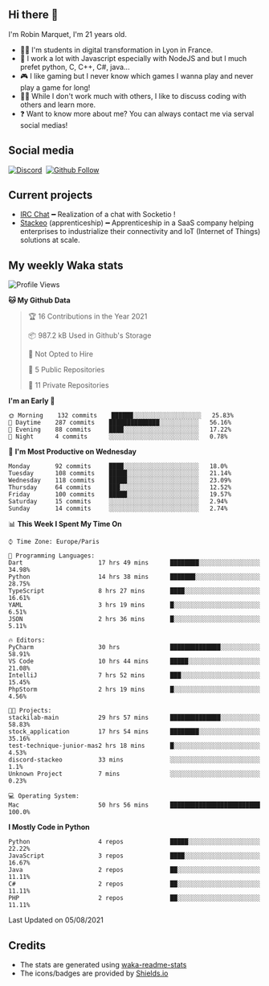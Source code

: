 ## Hi there 👋

I'm Robin Marquet, I'm 21 years old.

- 👨‍💻 I'm students in digital transformation in Lyon in France.
- 🌱 I work a lot with Javascript especially with NodeJS and but I much prefet python, C, C++, C#, java...
- 🎮 I like gaming but I never know which games I wanna play and never play a game for long!
- 👯‍♀️ While I don't work much with others, I like to discuss coding with others and learn more.
- ❓ Want to know more about me? You can always contact me via serval social medias!

## Social media

[![Discord](https://img.shields.io/discord/759460462105854022?label=rmarquet%232048&style=for-the-badge&logo=discord&logoColor=ffffff)](https://github.com/rmarquet21)
‎‎ [![Github Follow](https://img.shields.io/github/followers/rmarquet21?logo=github&logoColor=ffffff&style=for-the-badge)](https://github.com/rmarquet21)

## Current projects

- [IRC Chat](https://socket.io/) ━ Realization of a chat with Socketio !
- [Stackeo](https://www.stackeo.io/) (apprenticeship) ━ Apprenticeship in a SaaS company helping enterprises to industrialize their connectivity and IoT (Internet of Things) solutions at scale.

## My weekly Waka stats

<!--START_SECTION:waka-->
![Profile Views](http://img.shields.io/badge/Profile%20Views-0-blue)

**🐱 My Github Data** 

> 🏆 16 Contributions in the Year 2021
 > 
> 📦 987.2 kB Used in Github's Storage 
 > 
> 🚫 Not Opted to Hire
 > 
> 📜 5 Public Repositories 
 > 
> 🔑 11 Private Repositories  
 > 
**I'm an Early 🐤** 

```text
🌞 Morning    132 commits    ██████░░░░░░░░░░░░░░░░░░░   25.83% 
🌆 Daytime    287 commits    ██████████████░░░░░░░░░░░   56.16% 
🌃 Evening    88 commits     ████░░░░░░░░░░░░░░░░░░░░░   17.22% 
🌙 Night      4 commits      ░░░░░░░░░░░░░░░░░░░░░░░░░   0.78%

```
📅 **I'm Most Productive on Wednesday** 

```text
Monday       92 commits     ████░░░░░░░░░░░░░░░░░░░░░   18.0% 
Tuesday      108 commits    █████░░░░░░░░░░░░░░░░░░░░   21.14% 
Wednesday    118 commits    █████░░░░░░░░░░░░░░░░░░░░   23.09% 
Thursday     64 commits     ███░░░░░░░░░░░░░░░░░░░░░░   12.52% 
Friday       100 commits    █████░░░░░░░░░░░░░░░░░░░░   19.57% 
Saturday     15 commits     ░░░░░░░░░░░░░░░░░░░░░░░░░   2.94% 
Sunday       14 commits     ░░░░░░░░░░░░░░░░░░░░░░░░░   2.74%

```


📊 **This Week I Spent My Time On** 

```text
⌚︎ Time Zone: Europe/Paris

💬 Programming Languages: 
Dart                     17 hrs 49 mins      ████████░░░░░░░░░░░░░░░░░   34.98% 
Python                   14 hrs 38 mins      ███████░░░░░░░░░░░░░░░░░░   28.75% 
TypeScript               8 hrs 27 mins       ████░░░░░░░░░░░░░░░░░░░░░   16.61% 
YAML                     3 hrs 19 mins       █░░░░░░░░░░░░░░░░░░░░░░░░   6.51% 
JSON                     2 hrs 36 mins       █░░░░░░░░░░░░░░░░░░░░░░░░   5.11%

🔥 Editors: 
PyCharm                  30 hrs              ██████████████░░░░░░░░░░░   58.91% 
VS Code                  10 hrs 44 mins      █████░░░░░░░░░░░░░░░░░░░░   21.08% 
IntelliJ                 7 hrs 52 mins       ███░░░░░░░░░░░░░░░░░░░░░░   15.45% 
PhpStorm                 2 hrs 19 mins       █░░░░░░░░░░░░░░░░░░░░░░░░   4.56%

🐱‍💻 Projects: 
stackilab-main           29 hrs 57 mins      ██████████████░░░░░░░░░░░   58.83% 
stock_application        17 hrs 54 mins      ████████░░░░░░░░░░░░░░░░░   35.16% 
test-technique-junior-mas2 hrs 18 mins       █░░░░░░░░░░░░░░░░░░░░░░░░   4.53% 
discord-stackeo          33 mins             ░░░░░░░░░░░░░░░░░░░░░░░░░   1.1% 
Unknown Project          7 mins              ░░░░░░░░░░░░░░░░░░░░░░░░░   0.23%

💻 Operating System: 
Mac                      50 hrs 56 mins      █████████████████████████   100.0%

```

**I Mostly Code in Python** 

```text
Python                   4 repos             █████░░░░░░░░░░░░░░░░░░░░   22.22% 
JavaScript               3 repos             ████░░░░░░░░░░░░░░░░░░░░░   16.67% 
Java                     2 repos             ██░░░░░░░░░░░░░░░░░░░░░░░   11.11% 
C#                       2 repos             ██░░░░░░░░░░░░░░░░░░░░░░░   11.11% 
PHP                      2 repos             ██░░░░░░░░░░░░░░░░░░░░░░░   11.11%

```



 Last Updated on 05/08/2021
<!--END_SECTION:waka-->

## Credits

- The stats are generated using [waka-readme-stats](https://github.com/anmol098/waka-readme-stats)
- The icons/badges are provided by [Shields.io](https://shields.io/)
